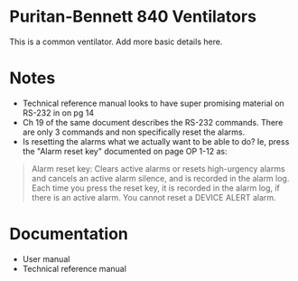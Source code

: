 # Puritan-Bennett 840 Ventilators
This is a common ventilator. Add more basic details here.

# Notes
 - Technical reference manual looks to have super promising material on RS-232 in on pg 14
 - Ch 19 of the same document describes the RS-232 commands. There are only 3 commands and non specifically reset the alarms.
 - Is resetting the alarms what we actually want to be able to do? Ie, press the "Alarm reset key" documented on page OP 1-12 as:
> Alarm reset key: Clears active alarms or resets high-urgency alarms 
> and cancels an active alarm silence, and is recorded in the alarm 
> log. Each time you press the reset key, it is recorded in the alarm 
> log, if there is an active alarm. You cannot reset a DEVICE ALERT 
> alarm.

# Documentation
 - User manual
 - Technical reference manual
